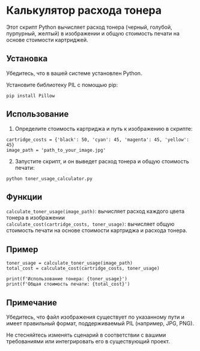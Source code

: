 # Калькулятор расхода тонера
Этот скрипт Python вычисляет расход тонера (черный, голубой, пурпурный, желтый) в изображении и общую стоимость печати на основе стоимости картриджей.

## Установка
Убедитесь, что в вашей системе установлен Python.

Установите библиотеку PIL с помощью pip:

```
pip install Pillow
```
## Использование

1. Определите стоимость картриджа и путь к изображению в скрипте:
```
cartridge_costs = {'black': 50, 'cyan': 45, 'magenta': 45, 'yellow': 45}
image_path = 'path_to_your_image.jpg'
```

2. Запустите скрипт, и он выведет расход тонера и общую стоимость печати:
```
python toner_usage_calculator.py
```
## Функции
`calculate_toner_usage(image_path)`: вычисляет расход каждого цвета тонера в изображении<br>
`calculate_cost(cartridge_costs, toner_usage)`: вычисляет общую стоимость печати на основе стоимости картриджа и расхода тонера.

## Пример
```
toner_usage = calculate_toner_usage(image_path)
total_cost = calculate_cost(cartridge_costs, toner_usage)

print(f'Использование тонера: {toner_usage}')
print(f'Общая стоимость печати: {total_cost}')

```
## Примечание

Убедитесь, что файл изображения существует по указанному пути и имеет правильный формат, поддерживаемый PIL (например, JPG, PNG).

Не стесняйтесь изменять сценарий в соответствии с вашими требованиями или интегрировать его в существующий проект.